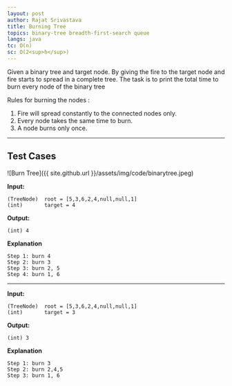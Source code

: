 ```yaml
---
layout: post
author: Rajat Srivastava
title: Burning Tree
topics: binary-tree breadth-first-search queue
langs: java
tc: O(n)
sc: O(2<sup>h</sup>)
---
```


Given a binary tree and target node. By giving the fire to the target node and fire starts to spread in a complete tree. 
The task is to print the total time to burn every node of the binary tree

Rules for burning the nodes :
1. Fire will spread constantly to the connected nodes only.
2. Every node takes the same time to burn.
3. A node burns only once.

---

## Test Cases

![Burn Tree]({{ site.github.url }}/assets/img/code/binarytree.jpeg)

**Input:**

```
(TreeNode)  root = [5,3,6,2,4,null,null,1]
(int)       target = 4
```

**Output:**
```
(int) 4
```

**Explanation**
```
Step 1: burn 4
Step 2: burn 3
Step 3: burn 2, 5
Step 4: burn 1, 6
```

---

**Input:**

```
(TreeNode)  root = [5,3,6,2,4,null,null,1]
(int)       target = 3
```

**Output:**
```
(int) 3
```

**Explanation**
```
Step 1: burn 3
Step 2: burn 2,4,5
Step 3: burn 1, 6
```